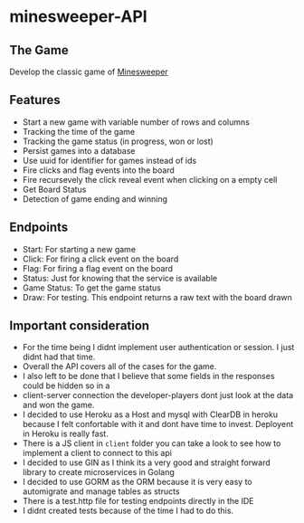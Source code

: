 # minesweeper-API

## The Game
Develop the classic game of [Minesweeper](https://en.wikipedia.org/wiki/Minesweeper_(video_game))

## Features
- Start a new game with variable number of rows and columns
- Tracking the time of the game
- Tracking the game status (in progress, won or lost)
- Persist games into a database
- Use uuid for identifier for games instead of ids
- Fire clicks and flag events into the board
- Fire recursevely the click reveal event when clicking on a empty cell
- Get Board Status
- Detection of game ending and winning

## Endpoints
- Start: For starting a new game
- Click: For firing a click event on the board
- Flag: For firing a flag event on the board
- Status: Just for knowing that the service is available
- Game Status: To get the game status
- Draw: For testing. This endpoint returns a raw text with the board drawn

## Important consideration
- For the time being I didnt implement user authentication or session. I just didnt had that time.
- Overall the API covers all of the cases for the game.
- I also left to be done that I believe that some fields in the responses could be hidden so in a 
- client-server connection the developer-players dont just look at the data and won the game.
- I decided to use Heroku as a Host and mysql with ClearDB in heroku because I felt confortable with it
and dont have time to invest. Deployent in Heroku is really fast.
- There is a JS client in `client` folder you can take a look to see how to implement a client
to connect to this api
- I decided to use GIN as I think its a very good and straight forward library to create microservices in Golang
- I decided to use GORM as the ORM because it is very easy to automigrate and manage tables as structs
- There is a test.http file for testing endpoints directly in the IDE
- I didnt created tests because of the time I had to do this.